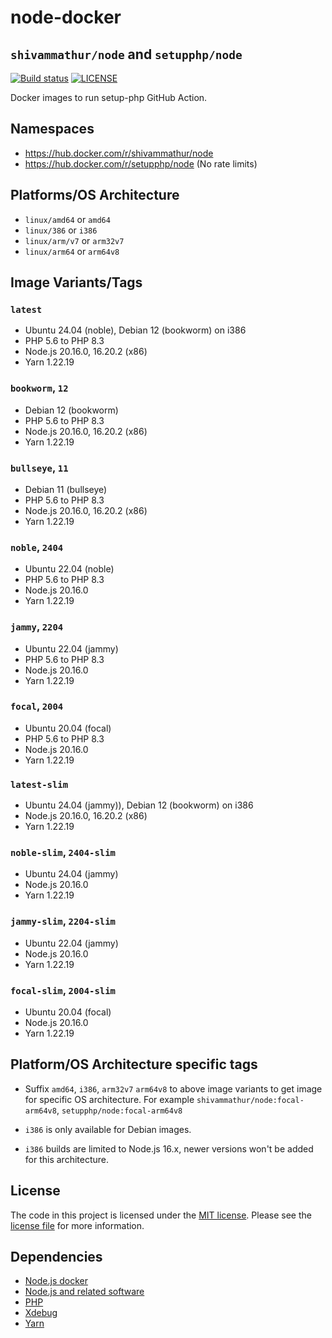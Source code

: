 # node-docker 
## `shivammathur/node` and `setupphp/node`

<a href="https://github.com/shivammathur/node-docker" title="Docker images to run setup-php GitHub Action"><img alt="Build status" src="https://github.com/shivammathur/node-docker/workflows/Build/badge.svg"></a>
<a href="https://github.com/shivammathur/node-docker/blob/main/LICENSE" title="license"><img alt="LICENSE" src="https://img.shields.io/badge/license-MIT-428f7e.svg"></a>

Docker images to run setup-php GitHub Action.

## Namespaces

- https://hub.docker.com/r/shivammathur/node
- https://hub.docker.com/r/setupphp/node (No rate limits)

## Platforms/OS Architecture

- `linux/amd64` or `amd64`
- `linux/386` or `i386`
- `linux/arm/v7` or `arm32v7`
- `linux/arm64` or `arm64v8`

## Image Variants/Tags

### `latest`

- Ubuntu 24.04 (noble), Debian 12 (bookworm) on i386
- PHP 5.6 to PHP 8.3
- Node.js 20.16.0, 16.20.2 (x86)
- Yarn 1.22.19

### `bookworm`, `12`

- Debian 12 (bookworm)
- PHP 5.6 to PHP 8.3
- Node.js 20.16.0, 16.20.2 (x86)
- Yarn 1.22.19

### `bullseye`, `11`

- Debian 11 (bullseye)
- PHP 5.6 to PHP 8.3
- Node.js 20.16.0, 16.20.2 (x86)
- Yarn 1.22.19

### `noble`, `2404`

- Ubuntu 22.04 (noble)
- PHP 5.6 to PHP 8.3
- Node.js 20.16.0
- Yarn 1.22.19

### `jammy`, `2204`

- Ubuntu 22.04 (jammy)
- PHP 5.6 to PHP 8.3
- Node.js 20.16.0
- Yarn 1.22.19

### `focal`, `2004`

- Ubuntu 20.04 (focal)
- PHP 5.6 to PHP 8.3
- Node.js 20.16.0
- Yarn 1.22.19

### `latest-slim`

- Ubuntu 24.04 (jammy)), Debian 12 (bookworm) on i386
- Node.js 20.16.0, 16.20.2 (x86)
- Yarn 1.22.19

### `noble-slim`, `2404-slim`

- Ubuntu 24.04 (jammy)
- Node.js 20.16.0
- Yarn 1.22.19

### `jammy-slim`, `2204-slim`

- Ubuntu 22.04 (jammy)
- Node.js 20.16.0
- Yarn 1.22.19

### `focal-slim`, `2004-slim`

- Ubuntu 20.04 (focal)
- Node.js 20.16.0
- Yarn 1.22.19

## Platform/OS Architecture specific tags

- Suffix `amd64`, `i386`, `arm32v7` `arm64v8` to above image variants to get image for specific OS architecture.
For example `shivammathur/node:focal-arm64v8`, `setupphp/node:focal-arm64v8`

- `i386` is only available for Debian images.
- `i386` builds are limited to Node.js 16.x, newer versions won't be added for this architecture.

## License

The code in this project is licensed under the [MIT license](http://choosealicense.com/licenses/mit/).
Please see the [license file](LICENSE) for more information.

## Dependencies
- [Node.js docker](https://github.com/nodejs/docker-node/blob/master/LICENSE)
- [Node.js and related software](https://github.com/nodejs/node/blob/master/LICENSE)
- [PHP](https://github.com/php/php-src/blob/master/LICENSE)
- [Xdebug](https://github.com/xdebug/xdebug/blob/master/LICENSE)
- [Yarn](https://github.com/yarnpkg/yarn/blob/master/LICENSE)
